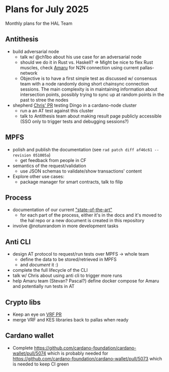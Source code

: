 # Plans for July 2025

Monthly plans for the HAL Team

## Antithesis

* build adversarial node
  * talk w/ @ch1bo about his use case for an adversarial node
  * should we do it in Rust vs. Haskell? => Might be nice to flex Rust muscles, check [Amaru](https://github.com/pragma-org/amaru/blob/d9eb4b8810b45e96d8167854ee8ffa79b6d90265/crates/amaru/src/stages/pull.rs#L80) for N2N connection using current pallas-network
  * Objective is to have a first simple test as discussed w/ consensus team with a node randomly doing short chainsync connection sessions. The main complexity is in maintaining information about intersection points, possibly trying to sync up at random points in the past to stree the nodes
* shepherd [Chris' PR](https://github.com/cardano-foundation/antithesis/pull/20) testing Dingo in a cardano-node cluster
  * run a an AT test against this cluster
  * talk to Antithesis team about making result page publicly accessible (SSO only to trigger tests and debugging sessions?)

## MPFS

* polish and publish the documentation (see `rad patch diff af46c61 --revision 051005a`)
  * get feedback from people in CF
* semantics of the request/validation
  * use JSON schemas to validate/show transactions' content
* Explore other use cases:
  * package manager for smart contracts, talk to filip

## Process

* documentation of our current ["state-of-the-art"](https://abailly.github.io/posts/discussion-of-the-method.html)
  * for each part of the process, either it's in the docs and it's moved to the hal repo or a new document is created in this repository
* involve @notunrandom in more development tasks

## Anti CLI

* design AT protocol to request/run tests over MPFS -> whole team
  * define the data to be stored/retrieved in MPFS
  * and _document_ it :)
* complete the full lifecycle of the CLI
* talk w/ Chris about using anti cli to trigger more runs
* help Amaru team (Stevan? Pascal?) define docker compose for Amaru and potentially run tests in AT

## Crypto libs

* Keep an eye on [VRF PR](https://github.com/dalek-cryptography/curve25519-dalek/pull/377)
* merge VRF and KES libraries back to pallas when ready

## Cardano wallet

* Complete https://github.com/cardano-foundation/cardano-wallet/pull/5074 which is probably needed for https://github.com/cardano-foundation/cardano-wallet/pull/5073 which is needed to keep CI green
